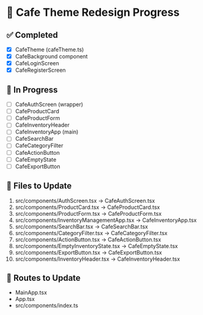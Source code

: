 # 🎨 Cafe Theme Redesign Progress

## ✅ Completed
- [x] CafeTheme (cafeTheme.ts)
- [x] CafeBackground component
- [x] CafeLoginScreen  
- [x] CafeRegisterScreen

## 🔄 In Progress
- [ ] CafeAuthScreen (wrapper)
- [ ] CafeProductCard
- [ ] CafeProductForm
- [ ] CafeInventoryHeader
- [ ] CafeInventoryApp (main)
- [ ] CafeSearchBar
- [ ] CafeCategoryFilter
- [ ] CafeActionButton
- [ ] CafeEmptyState
- [ ] CafeExportButton

## 📝 Files to Update
1. src/components/AuthScreen.tsx → CafeAuthScreen.tsx
2. src/components/ProductCard.tsx → CafeProductCard.tsx
3. src/components/ProductForm.tsx → CafeProductForm.tsx
4. src/components/InventoryManagementApp.tsx → CafeInventoryApp.tsx
5. src/components/SearchBar.tsx → CafeSearchBar.tsx
6. src/components/CategoryFilter.tsx → CafeCategoryFilter.tsx
7. src/components/ActionButton.tsx → CafeActionButton.tsx
8. src/components/EmptyInventoryState.tsx → CafeEmptyState.tsx
9. src/components/ExportButton.tsx → CafeExportButton.tsx
10. src/components/InventoryHeader.tsx → CafeInventoryHeader.tsx

## 🔗 Routes to Update
- MainApp.tsx
- App.tsx
- src/components/index.ts
